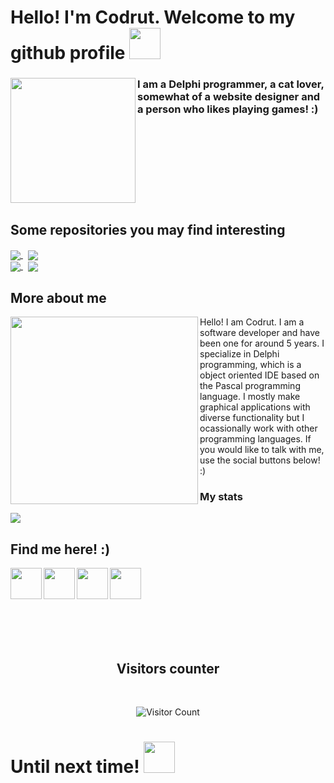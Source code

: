 <h1> 
  Hello! I'm Codrut. Welcome to my github profile
  <img src="https://media4.giphy.com/media/v1.Y2lkPTc5MGI3NjExenA2bTN4cTVzZDc3NXg3Y2htZjdqODhnYXA0bmVzamJ6dGQ4ZnBxbSZlcD12MV9pbnRlcm5hbF9naWZfYnlfaWQmY3Q9cw/tn3Ej47sHXpgaxn3FZ/giphy.gif" width="50">
</h1>
<div align="left">
  <img align="left" src="https://github.com/Codrax/Codrax/assets/68193064/ff3c48f6-6ae4-49c6-83b8-8cd433582442" height="200" />
  <h3>I am a Delphi programmer, a cat lover, somewhat of a website designer and a person who likes playing games! :)<h3>
</div>
<br>
<br>
<br>
<br>
<br>
<br>
<br>

<div>
  <h2>Some repositories you may find interesting</h2>
  <a href="https://github.com/Codrax/iBroadcast-For-Windows">
    <img align="center" src="https://github-readme-stats.vercel.app/api/pin/?username=Codrax&repo=iBroadcast-For-Windows&theme=dark" />
  </a>
  &nbsp;
  <a href="https://github.com/Codrax/Codruts-Out-of-Box-Setup">
    <img align="center" src="https://github-readme-stats.vercel.app/api/pin/?username=Codrax&repo=Codruts-Out-of-Box-Setup&theme=dark" />
  </a>
  <br>
  <a href="https://github.com/Codrax/CodrutFluentDesignSystem">
    <img align="center" src="https://github-readme-stats.vercel.app/api/pin/?username=Codrax&repo=CodrutFluentDesignSystem&theme=dark" />
  </a>
  &nbsp;
  <a href="https://github.com/Codrax/CodrutsVisualLibrary">
    <img align="center" src="https://github-readme-stats.vercel.app/api/pin/?username=Codrax&repo=CodrutsVisualLibrary&theme=dark" />
  </a>
</div>

<div>
  <h2>More about me</h2>
  <img align="left" src="https://media0.giphy.com/media/v1.Y2lkPTc5MGI3NjExOWoyNDEzcWl0MGc3YzMxNTlhaGJkOWpkNWxwZzJ3N21uM3dpejVtNSZlcD12MV9pbnRlcm5hbF9naWZfYnlfaWQmY3Q9cw/FzO7hiXknGUi7UXGAg/giphy.gif" height="300" />
  Hello! I am Codrut. I am a software developer and have been one for around 5 years. I specialize in Delphi programming, which is a object oriented IDE based on the Pascal programming language. I mostly make   graphical applications with diverse functionality but I ocassionally work with other programming languages. If you would like to talk with me, use the social buttons below! :) 

  <h3>My stats</h3>
  <picture>
  <source
    srcset="https://github-readme-stats.vercel.app/api?username=codrax&show_icons=true&theme=dark"
    media="(prefers-color-scheme: dark)"
  />
  <img src="https://github-readme-stats.vercel.app/api?username=codrax&show_icons=true" />
</picture>
</div>
<div>
  <h2>Find me here! :)</h2>

  <a href="https://www.codrutsoft.com/">
    <img align="left" src="https://github-production-user-asset-6210df.s3.amazonaws.com/68193064/256866832-3ac414cc-dac0-49b4-8c11-e1491c1461c6.png" height="50" />
  </a>&nbsp;
  <a href="https://www.twitter.com/LAVAplanks">
    <img align="left" src="https://github-production-user-asset-6210df.s3.amazonaws.com/68193064/256866829-c47e067f-1769-47ed-b70a-02e4cf472ff2.png" height="50" />
  </a>&nbsp;
  <a href="https://www.youtube.com/@LavaTechnology">
    <img align="left" src="https://github-production-user-asset-6210df.s3.amazonaws.com/68193064/256866824-6d03ef98-4aa9-4377-8be4-b45e510d570b.png" height="50" />
  </a>&nbsp;
  <a href="https://www.threads.net/@codrutcat">
    <img align="left" src="https://github-production-user-asset-6210df.s3.amazonaws.com/68193064/256866827-8e9ebde9-0c77-454a-a6bc-1deb4624d72a.png" height="50" />
  </a>&nbsp;

</div>

<br>
<br>
<br>
<br>
<br>
<br>
<div align="center">
  <h2>Visitors counter</h2>
  <br/>

  ![Visitor Count](https://profile-counter.glitch.me/Codrax/count.svg)
</div>

<h1> 
  Until next time!
  <img src="https://media1.giphy.com/media/v1.Y2lkPTc5MGI3NjExa2gxczgxdzM0N2k5aTI2aHZ1YXBiaWIyamI0dzN2dXhjaWZqbnN5NCZlcD12MV9pbnRlcm5hbF9naWZfYnlfaWQmY3Q9cw/STTFyNrElFl0SxuyvU/giphy.gif" width="50">
</h1>

<!--
**Codrax/Codrax** is a ✨ _special_ ✨ repository because its `README.md` (this file) appears on your GitHub profile.

Here are some ideas to get you started:

- 🔭 I’m currently working on ...
- 🌱 I’m currently learning ...
- 👯 I’m looking to collaborate on ...
- 🤔 I’m looking for help with ...
- 💬 Ask me about ...
- 📫 How to reach me: ...
- 😄 Pronouns: ...
- ⚡ Fun fact: ...
-->
